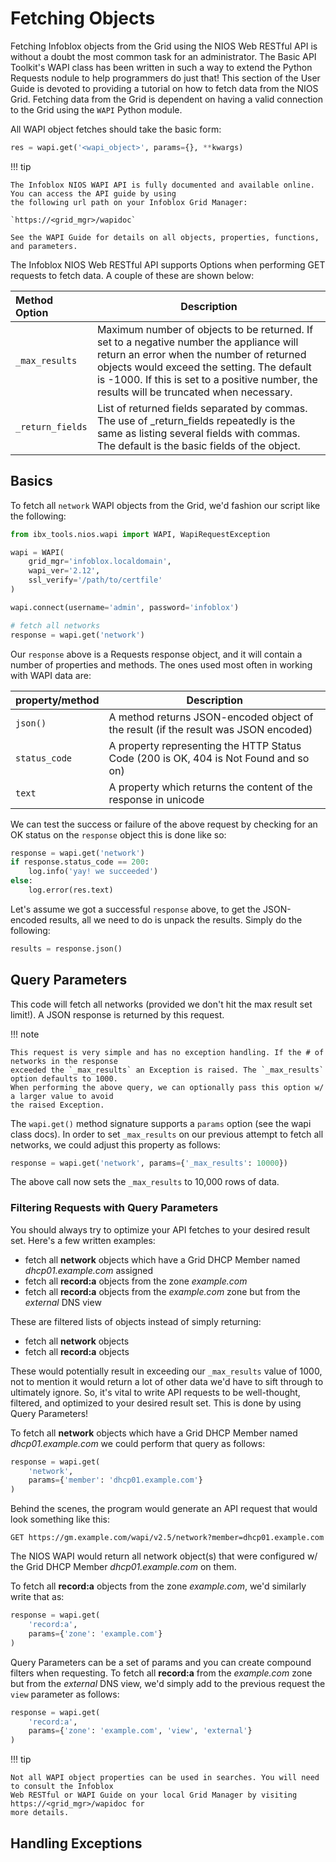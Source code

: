 # Fetching Objects

Fetching Infoblox objects from the Grid using the NIOS Web RESTful API is without a doubt the most
common task for an administrator. The Basic API Toolkit's WAPI class has been written in such a way
to extend the Python Requests nodule to help programmers do just that! This section of the User
Guide
is devoted to providing a tutorial on how to fetch data from the NIOS Grid. Fetching data from the
Grid is dependent on having a valid connection to the Grid using the `WAPI` Python module.

All WAPI object fetches should take the basic form:

```python
res = wapi.get('<wapi_object>', params={}, **kwargs)
```

!!! tip

    The Infoblox NIOS WAPI API is fully documented and available online. You can access the API guide by using 
    the following url path on your Infoblox Grid Manager:

    `https://<grid_mgr>/wapidoc`

    See the WAPI Guide for details on all objects, properties, functions, and parameters.

The Infoblox NIOS Web RESTful API supports Options when performing GET requests to fetch data. A
couple of these are shown below:

| Method Option                                      | Description                                                                                                                                                                                                                                                                     |
|:---------------------------------------------------|---------------------------------------------------------------------------------------------------------------------------------------------------------------------------------------------------------------------------------------------------------------------------------|
| `_max_results`                                     | Maximum number of objects to be returned. If set to a negative number the appliance will return an error when the number of returned objects would exceed the setting. The default is -1000. If this is set to a positive number, the results will be truncated when necessary. |
| <div style="white-space: nowrap;">`_return_fields` | List of returned fields separated by commas. The use of _return_fields repeatedly is the same as listing several fields with commas. The default is the basic fields of the object.                                                                                             |

## Basics

To fetch all `network` WAPI objects from the Grid, we'd fashion our script like the following:

```python
from ibx_tools.nios.wapi import WAPI, WapiRequestException

wapi = WAPI(
    grid_mgr='infoblox.localdomain',
    wapi_ver='2.12',
    ssl_verify='/path/to/certfile'
)

wapi.connect(username='admin', password='infoblox')

# fetch all networks
response = wapi.get('network')
```

Our `response` above is a Requests response object, and it will contain a number of properties and
methods.
The ones used most often in working with WAPI data are:

| property/method | Description                                                                          |
|-----------------|--------------------------------------------------------------------------------------|
| `json()`        | A method returns JSON-encoded object of the result (if the result was JSON encoded)  |
| `status_code`   | A property representing the HTTP Status Code (200 is OK, 404 is Not Found and so on) |
| `text`          | A property which returns the content of the response in unicode                      |

We can test the success or failure of the above request by checking for an OK status on
the `response` object this is done like so:

```python
response = wapi.get('network')
if response.status_code == 200:
    log.info('yay! we succeeded')
else:
    log.error(res.text)
```

Let's assume we got a successful `response` above, to get the JSON-encoded results, all we need to
do is unpack
the results. Simply do the following:

```python
results = response.json()
```

## Query Parameters

This code will fetch all networks (provided we don't hit the max result set limit!). A JSON response
is
returned by this request.

!!! note

    This request is very simple and has no exception handling. If the # of networks in the response 
    exceeded the `_max_results` an Exception is raised. The `_max_results` option defaults to 1000. 
    When performing the above query, we can optionally pass this option w/ a larger value to avoid
    the raised Exception.

The `wapi.get()` method signature supports a `params` option (see the wapi class docs). In order to
set `_max_results` on our previous attempt to fetch all networks, we could adjust this property as
follows:

```python
response = wapi.get('network', params={'_max_results': 10000})
```

The above call now sets the `_max_results` to 10,000 rows of data. 

### Filtering Requests with Query Parameters

You should always try to optimize your API fetches to your desired result set. Here's a few 
written examples:

- fetch all **network** objects which have a Grid DHCP Member named _dhcp01.example.com_ assigned
- fetch all **record:a** objects from the zone _example.com_
- fetch all **record:a** objects from the _example.com_ zone but from the _external_ DNS view

These are filtered lists of objects instead of simply returning:
- fetch all **network** objects
- fetch all **record:a** objects

These would potentially result in exceeding our `_max_results` value of 1000, not to mention it 
would return a lot of other data we'd have to sift through to ultimately ignore. So, it's vital 
to write API requests to be well-thought, filtered, and optimized to your desired result set. 
This is done by using Query Parameters!

To fetch all **network** objects which have a Grid DHCP Member named _dhcp01.example.com_ we 
could perform that query as follows:

```python
response = wapi.get(
    'network',
    params={'member': 'dhcp01.example.com'}
)
```

Behind the scenes, the program would generate an API request that would look something like this:

```
GET https://gm.example.com/wapi/v2.5/network?member=dhcp01.example.com 
```

The NIOS WAPI would return all network object(s) that were configured w/ the Grid DHCP Member 
_dhcp01.example.com_ on them.

To fetch all **record:a** objects from the zone _example.com_, we'd similarly write that as:

```python
response = wapi.get(
    'record:a',
    params={'zone': 'example.com'}
)
```

Query Parameters can be a set of params and you can create compound filters when requesting. To 
fetch all **record:a** from the _example.com_ zone but from the _external_ DNS view, we'd simply 
add to the previous request the `view` parameter as follows:

```python
response = wapi.get(
    'record:a',
    params={'zone': 'example.com', 'view', 'external'}
)
```

!!! tip

    Not all WAPI object properties can be used in searches. You will need to consult the Infoblox
    Web RESTful or WAPI Guide on your local Grid Manager by visiting https://<grid_mgr>/wapidoc for
    more details. 



## Handling Exceptions


